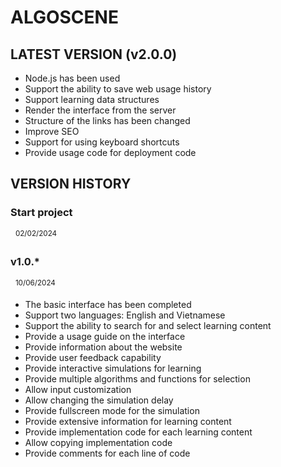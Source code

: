 # ALGOSCENE

## LATEST VERSION (v2.0.0)

-   Node.js has been used
-   Support the ability to save web usage history
-   Support learning data structures
-   Render the interface from the server
-   Structure of the links has been changed
-   Improve SEO
-   Support for using keyboard shortcuts
-   Provide usage code for deployment code

## VERSION HISTORY

### Start project

&nbsp;&nbsp;<sup>02/02/2024</sup>

### v1.0.\*

&nbsp;&nbsp;<sup>10/06/2024</sup>

-   The basic interface has been completed
-   Support two languages: English and Vietnamese
-   Support the ability to search for and select learning content
-   Provide a usage guide on the interface
-   Provide information about the website
-   Provide user feedback capability
-   Provide interactive simulations for learning
-   Provide multiple algorithms and functions for selection
-   Allow input customization
-   Allow changing the simulation delay
-   Provide fullscreen mode for the simulation
-   Provide extensive information for learning content
-   Provide implementation code for each learning content
-   Allow copying implementation code
-   Provide comments for each line of code
